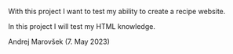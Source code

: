 With this project I want to test my ability to create a recipe website.

In this project I will test my HTML knowledge.

 Andrej Marovšek (7. May 2023)
